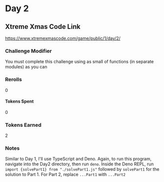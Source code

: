 # Day 2

## Xtreme Xmas Code Link

https://www.xtremexmascode.com/game/public/1/day/2/

### Challenge Modifier

You must complete this challenge using as small of functions (in separate modules) as you can

### Rerolls

0

#### Tokens Spent

0

### Tokens Earned

2

### Notes

Similar to Day 1, I'll use TypeScript and Deno. Again, to run this program, navigate into the Day2 directory, then run `deno`. Inside the Deno REPL, run `import {solvePart1} from "./solvePart1.js"` followed by `solvePart1` for the solution to Part 1. For Part 2, replace `...Part1` with `...Part2`
